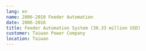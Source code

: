 ```yaml
---
lang: en
name: 2006-2010 Feeder Automation
date: 2006-2016
title: Feeder Automation System (38.33 million USD)
customer: Taiwan Power Company
location: Taiwan
---
```


